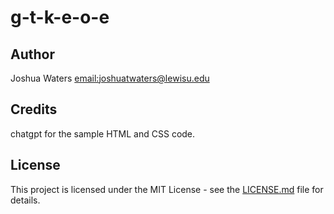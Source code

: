 # g-t-k-e-o-e

## Author
Joshua Waters [email:joshuatwaters@lewisu.edu](mailto:joshuatwaters@lewisu.edu)

## Credits
chatgpt for the sample HTML and CSS code.

## License
This project is licensed under the MIT License - see the [LICENSE.md](LICENSE) file for details.
